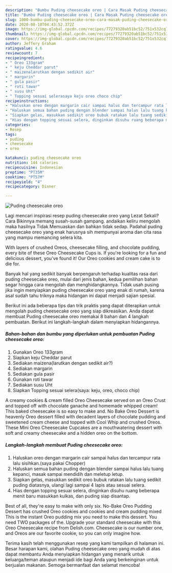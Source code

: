 ```yaml
---
description: "Bumbu Puding cheesecake oreo | Cara Masak Puding cheesecake oreo Yang Paling Enak"
title: "Bumbu Puding cheesecake oreo | Cara Masak Puding cheesecake oreo Yang Paling Enak"
slug: 1000-bumbu-puding-cheesecake-oreo-cara-masak-puding-cheesecake-oreo-yang-paling-enak
date: 2020-08-10T04:43:52.372Z
image: https://img-global.cpcdn.com/recipes/77279320ab51bc52/751x532cq70/puding-cheesecake-oreo-foto-resep-utama.jpg
thumbnail: https://img-global.cpcdn.com/recipes/77279320ab51bc52/751x532cq70/puding-cheesecake-oreo-foto-resep-utama.jpg
cover: https://img-global.cpcdn.com/recipes/77279320ab51bc52/751x532cq70/puding-cheesecake-oreo-foto-resep-utama.jpg
author: Jeffery Graham
ratingvalue: 4.6
reviewcount: 7
recipeingredient:
- " Oreo 133gram"
- " keju Cheddar parut"
- " maizenalarutkan dengan sedikit air"
- " margarin"
- " gula pasir"
- " roti tawar"
- " susu Uht"
- " Topping sesuai selerasaya keju oreo choco chip"
recipeinstructions:
- "Haluskan oreo dengan margarin cair sampai halus dan tercampur rata lalu sisihkan.(saya pakai Chopper)"
- "Haluskan semua bahan puding dengan blender sampai halus lalu tuang kepanci, masak sampai mendidih dan meletup letup."
- "Siapkan gelas, masukkan sedikit oreo bubuk ratakan lalu tuang sedikit puding diatasnya, ulangi lagi sampai 4 lapis atau sesuai selera."
- "Hias dengan topping sesuai selera, dinginkan disuhu ruang beberapa menit baru masukkan kulkas, dan puding siap disantap."
categories:
- Resep
tags:
- puding
- cheesecake
- oreo

katakunci: puding cheesecake oreo 
nutrition: 144 calories
recipecuisine: Indonesian
preptime: "PT35M"
cooktime: "PT57M"
recipeyield: "4"
recipecategory: Dinner

---
```



![Puding cheesecake oreo](https://img-global.cpcdn.com/recipes/77279320ab51bc52/751x532cq70/puding-cheesecake-oreo-foto-resep-utama.jpg)

Lagi mencari inspirasi resep puding cheesecake oreo yang Lezat Sekali? Cara Bikinnya memang susah-susah gampang. andaikan keliru mengolah maka hasilnya Tidak Memuaskan dan bahkan tidak sedap. Padahal puding cheesecake oreo yang enak harusnya sih mempunyai aroma dan cita rasa yang mampu memancing selera kita.

With layers of crushed Oreos, cheesecake filling, and chocolate pudding, every bite of these Oreo Cheesecake Cups is. If you&#39;re looking for a fun and delicious dessert, you&#39;ve found it! Our Oreo cookies and cream cake is to die for.

Banyak hal yang sedikit banyak berpengaruh terhadap kualitas rasa dari puding cheesecake oreo, mulai dari jenis bahan, kedua pemilihan bahan segar hingga cara mengolah dan menghidangkannya. Tidak usah pusing jika ingin menyiapkan puding cheesecake oreo yang enak di rumah, karena asal sudah tahu triknya maka hidangan ini dapat menjadi sajian spesial.


Berikut ini ada beberapa tips dan trik praktis yang dapat diterapkan untuk mengolah puding cheesecake oreo yang siap dikreasikan. Anda dapat membuat Puding cheesecake oreo memakai 8 bahan dan 4 langkah pembuatan. Berikut ini langkah-langkah dalam menyiapkan hidangannya.

<!--inarticleads1-->

##### Bahan-bahan dan bumbu yang diperlukan untuk pembuatan Puding cheesecake oreo:

1. Gunakan  Oreo 133gram
1. Siapkan  keju Cheddar parut
1. Sediakan  maizena(larutkan dengan sedikit air?)
1. Sediakan  margarin
1. Sediakan  gula pasir
1. Gunakan  roti tawar
1. Sediakan  susu Uht
1. Siapkan  Topping sesuai selera(saya: keju, oreo, choco chip)


A creamy cookies &amp; cream filled Oreo Cheesecake served on an Oreo Crust and topped off with chocolate ganache and homemade whipped cream! This baked cheesecake is so easy to make and. No Bake Oreo Dessert is heavenly Oreo dessert filled with decadent layers of chocolate pudding and sweetened cream cheese and topped with Cool Whip and crushed Oreos. These Mini Oreo Cheesecake Cupcakes are a mouthwatering dessert with soft and creamy cheesecake and a hidden oreo on the bottom. 

<!--inarticleads2-->

##### Langkah-langkah membuat Puding cheesecake oreo:

1. Haluskan oreo dengan margarin cair sampai halus dan tercampur rata lalu sisihkan.(saya pakai Chopper)
1. Haluskan semua bahan puding dengan blender sampai halus lalu tuang kepanci, masak sampai mendidih dan meletup letup.
1. Siapkan gelas, masukkan sedikit oreo bubuk ratakan lalu tuang sedikit puding diatasnya, ulangi lagi sampai 4 lapis atau sesuai selera.
1. Hias dengan topping sesuai selera, dinginkan disuhu ruang beberapa menit baru masukkan kulkas, dan puding siap disantap.


Best of all, they&#39;re easy to make with only six. No-Bake Oreo Pudding Dessert has crushed Oreo cookies and cookies and cream pudding mixed This is the instant Oreo pudding mix you need to make this dessert. You need TWO packages of the. Upgrade your standard cheesecake with this Oreo Cheesecake recipe from Delish.com. Cheesecake is our number one, and Oreos are our favorite cookie, so you can only imagine how. 

Terima kasih telah menggunakan resep yang kami tampilkan di halaman ini. Besar harapan kami, olahan Puding cheesecake oreo yang mudah di atas dapat membantu Anda menyiapkan hidangan yang menarik untuk keluarga/teman ataupun menjadi ide bagi Anda yang berkeinginan untuk berjualan makanan. Semoga bermanfaat dan selamat mencoba!
